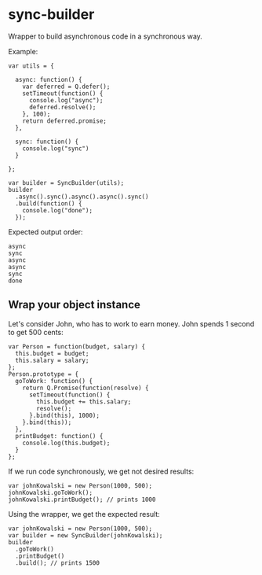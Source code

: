 sync-builder
============

Wrapper to build asynchronous code in a synchronous way.

Example:

    var utils = {

      async: function() {
        var deferred = Q.defer();
        setTimeout(function() {
          console.log("async");
          deferred.resolve();
        }, 100);
        return deferred.promise;
      },

      sync: function() {
        console.log("sync")
      }

    };

    var builder = SyncBuilder(utils);
    builder
      .async().sync().async().async().sync()
      .build(function() {
        console.log("done");
      });

Expected output order:

    async
    sync
    async
    async
    sync
    done

## Wrap your object instance

Let's consider John, who has to work to earn money. John spends 1 second to get 500 cents:

    var Person = function(budget, salary) {
      this.budget = budget;
      this.salary = salary;
    };
    Person.prototype = {
      goToWork: function() {
        return Q.Promise(function(resolve) {
          setTimeout(function() {
            this.budget += this.salary;
            resolve();
          }.bind(this), 1000);
        }.bind(this));
      },
      printBudget: function() {
        console.log(this.budget);
      }
    };

If we run code synchronously, we get not desired results:

    var johnKowalski = new Person(1000, 500);
    johnKowalski.goToWork();
    johnKowalski.printBudget(); // prints 1000

Using the wrapper, we get the expected result:

    var johnKowalski = new Person(1000, 500);
    var builder = new SyncBuilder(johnKowalski);
    builder
      .goToWork()
      .printBudget()
      .build(); // prints 1500